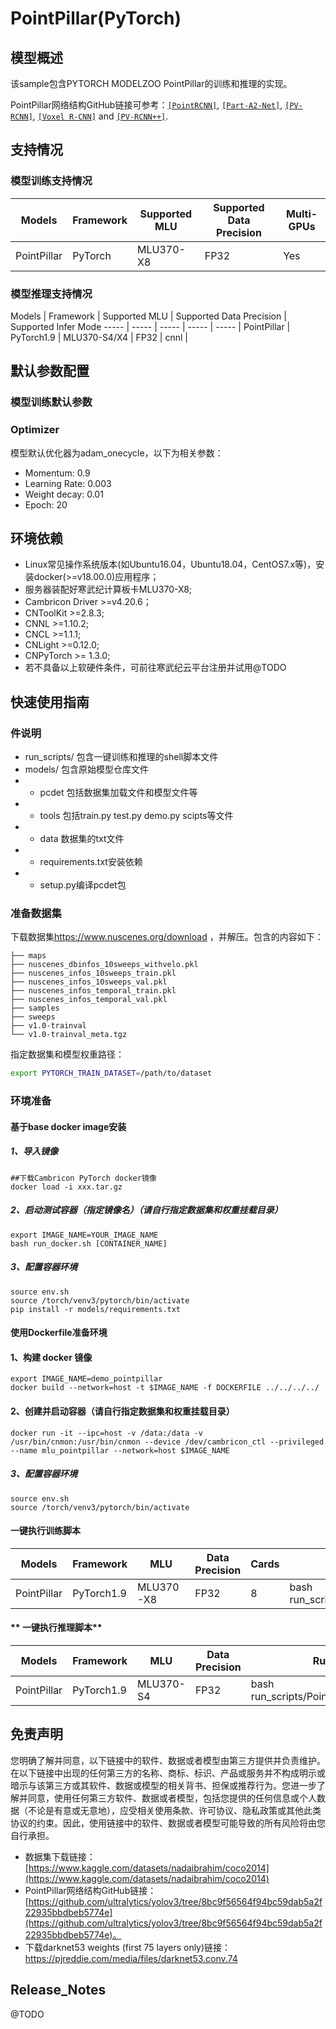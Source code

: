 # PointPillar(PyTorch)
## 模型概述

该sample包含PYTORCH MODELZOO PointPillar的训练和推理的实现。

PointPillar网络结构GitHub链接可参考：[`[PointRCNN]`](https://arxiv.org/abs/1812.04244), [`[Part-A2-Net]`](https://arxiv.org/abs/1907.03670), [`[PV-RCNN]`](https://arxiv.org/abs/1912.13192), [`[Voxel R-CNN]`](https://arxiv.org/abs/2012.15712) and [`[PV-RCNN++]`](https://arxiv.org/abs/2102.00463).


## 支持情况
### 模型训练支持情况
Models  | Framework  | Supported MLU   | Supported Data Precision  | Multi-GPUs  |
----- | ----- | ----- | ----- | ----- |
PointPillar  | PyTorch  | MLU370-X8  | FP32  | Yes  |


### 模型推理支持情况
Models  | Framework  | Supported MLU   | Supported Data Precision  | 
Supported Infer Mode
----- | ----- | ----- | ----- | ----- | 
PointPillar  | PyTorch1.9  | MLU370-S4/X4  | FP32  | cnnl |


## 默认参数配置
### 模型训练默认参数
### Optimizer
模型默认优化器为adam_onecycle，以下为相关参数：
* Momentum: 0.9
* Learning Rate: 0.003 
* Weight decay: 0.01
* Epoch: 20

## 环境依赖
* Linux常见操作系统版本(如Ubuntu16.04，Ubuntu18.04，CentOS7.x等)，安装docker(>=v18.00.0)应用程序；
* 服务器装配好寒武纪计算板卡MLU370-X8;
* Cambricon Driver >=v4.20.6；
* CNToolKit >=2.8.3;
* CNNL >=1.10.2;
* CNCL >=1.1.1;
* CNLight >=0.12.0;
* CNPyTorch >= 1.3.0;
* 若不具备以上软硬件条件，可前往寒武纪云平台注册并试用@TODO

## 快速使用指南
### 件说明
* run_scripts/ 包含一键训练和推理的shell脚本文件
* models/ 包含原始模型仓库文件
* * pcdet 包括数据集加载文件和模型文件等
* * tools 包括train.py test.py demo.py scipts等文件
* * data 数据集的txt文件
* * requirements.txt安装依赖
* * setup.py编译pcdet包

### 准备数据集
下载数据集<https://www.nuscenes.org/download> ，并解压。包含的内容如下：
```
├── maps
├── nuscenes_dbinfos_10sweeps_withvelo.pkl
├── nuscenes_infos_10sweeps_train.pkl
├── nuscenes_infos_10sweeps_val.pkl
├── nuscenes_infos_temporal_train.pkl
├── nuscenes_infos_temporal_val.pkl
├── samples
├── sweeps
├── v1.0-trainval
└── v1.0-trainval_meta.tgz
```
指定数据集和模型权重路径：
```bash 
export PYTORCH_TRAIN_DATASET=/path/to/dataset
```

### 环境准备
#### 基于base docker image安装
##### 1、导入镜像
```
##下载Cambricon PyTorch docker镜像
docker load -i xxx.tar.gz
```

##### 2、启动测试容器（指定镜像名）（请自行指定数据集和权重挂载目录）
```
export IMAGE_NAME=YOUR_IMAGE_NAME
bash run_docker.sh [CONTAINER_NAME]
```

##### 3、配置容器环境

```
source env.sh
source /torch/venv3/pytorch/bin/activate
pip install -r models/requirements.txt
```

#### 使用Dockerfile准备环境
#### 1、构建 docker 镜像

```
export IMAGE_NAME=demo_pointpillar
docker build --network=host -t $IMAGE_NAME -f DOCKERFILE ../../../../
```

####  2、创建并启动容器（请自行指定数据集和权重挂载目录）

```
docker run -it --ipc=host -v /data:/data -v /usr/bin/cnmon:/usr/bin/cnmon --device /dev/cambricon_ctl --privileged --name mlu_pointpillar --network=host $IMAGE_NAME
```

##### 3、配置容器环境

```
source env.sh
source /torch/venv3/pytorch/bin/activate
```

#### **一键执行训练脚本**
Models  | Framework  | MLU   | Data Precision  | Cards  | Run
----- | ----- | ----- | ----- | ----- | ----- |
PointPillar  | PyTorch1.9  | MLU370-X8  | FP32  | 8  | bash run_scripts/PointPillar_FP32_8MLU_Train.sh


#### ** 一键执行推理脚本**
Models  | Framework  | MLU   | Data Precision  |Run
----- | ----- | ----- | ----- | ----- | 
PointPillar  | PyTorch1.9  | MLU370-S4  | FP32  | bash run_scripts/PointPillar_Infer.sh

## 免责声明
您明确了解并同意，以下链接中的软件、数据或者模型由第三方提供并负责维护。在以下链接中出现的任何第三方的名称、商标、标识、产品或服务并不构成明示或暗示与该第三方或其软件、数据或模型的相关背书、担保或推荐行为。您进一步了解并同意，使用任何第三方软件、数据或者模型，包括您提供的任何信息或个人数据（不论是有意或无意地），应受相关使用条款、许可协议、隐私政策或其他此类协议的约束。因此，使用链接中的软件、数据或者模型可能导致的所有风险将由您自行承担。
* 数据集下载链接：[https://www.kaggle.com/datasets/nadaibrahim/coco2014](https://www.kaggle.com/datasets/nadaibrahim/coco2014)
* PointPillar网络结构GitHub链接：[https://github.com/ultralytics/yolov3/tree/8bc9f56564f94bc59dab5a2f22935bbdbeb5774e](https://github.com/ultralytics/yolov3/tree/8bc9f56564f94bc59dab5a2f22935bbdbeb5774e)。
* 下载darknet53 weights (first 75 layers only)链接： https://pjreddie.com/media/files/darknet53.conv.74

## Release_Notes
@TODO
